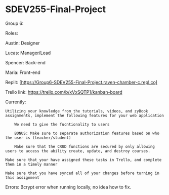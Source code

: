 # SDEV255-Final-Project
Group 6:

Roles: 

Austin: Designer

Lucas: Manager/Lead

Spencer: Back-end

Maria: Front-end

Replit: [https://Group6-SDEV255-Final-Project.raven-chamber-c.repl.co]

Trello link: https://trello.com/b/xVxSQTP1/kanban-board

Currently:

    Utilizing your knowledge from the tutorials, videos, and zyBook assignments, implement the following features for your web application
    
        We need to give the fucntionality to users
        
        BONUS: Make sure to separate authorization features based on who the user is (teacher/student)
        
        Make sure that the CRUD functions are secured by only allowing users to access the ability create, update, and destroy courses.

    Make sure that your have assigned these tasks in Trello, and complete them in a timely manner
    
    Make sure that you have synced all of your changes before turning in this assignment

Errors: Bcrypt error when running locally, no idea how to fix.